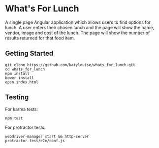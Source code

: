 # What's For Lunch

A single page Angular application which allows users to find options for lunch.  A user enters their chosen lunch and the page will show the name, vendor, image and cost of the lunch.  The page will show the number of results returned for that food item.

## Getting Started

```
git clone https://github.com/katylouise/whats_for_lunch.git
cd whats_for_lunch
npm install
bower install
open index.html
```

## Testing

For karma tests:
```
npm test
```

For protractor tests:
```
webdriver-manager start && http-server
protractor test/e2e/conf.js
```


